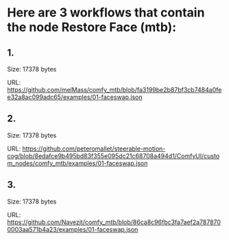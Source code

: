 # Here are 3 workflows that contain the node Restore Face (mtb):

## 1. 

Size: 17378 bytes

URL: https://github.com/melMass/comfy_mtb/blob/fa3199be2b87bf3cb7484a0fee32a8ac099adc65/examples/01-faceswap.json

## 2. 

Size: 17378 bytes

URL: https://github.com/peteromallet/steerable-motion-cog/blob/8edafce9b495bd83f355e095dc21c68708a494d1/ComfyUI/custom_nodes/comfy_mtb/examples/01-faceswap.json

## 3. 

Size: 17378 bytes

URL: https://github.com/Navezjt/comfy_mtb/blob/86ca8c96fbc3fa7aef2a7878700003aa571b4a23/examples/01-faceswap.json

